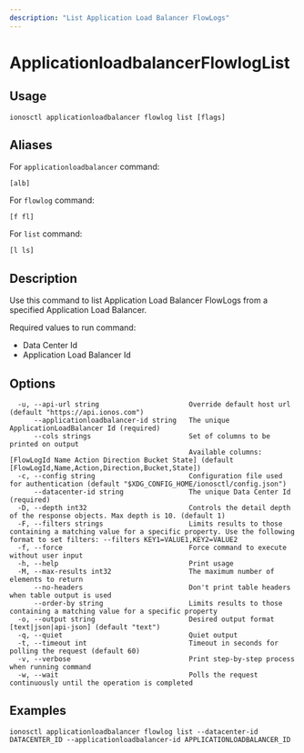 ```yaml
---
description: "List Application Load Balancer FlowLogs"
---
```


# ApplicationloadbalancerFlowlogList

## Usage

```text
ionosctl applicationloadbalancer flowlog list [flags]
```

## Aliases

For `applicationloadbalancer` command:

```text
[alb]
```

For `flowlog` command:

```text
[f fl]
```

For `list` command:

```text
[l ls]
```

## Description

Use this command to list Application Load Balancer FlowLogs from a specified Application Load Balancer.

Required values to run command:

* Data Center Id
* Application Load Balancer Id

## Options

```text
  -u, --api-url string                      Override default host url (default "https://api.ionos.com")
      --applicationloadbalancer-id string   The unique ApplicationLoadBalancer Id (required)
      --cols strings                        Set of columns to be printed on output 
                                            Available columns: [FlowLogId Name Action Direction Bucket State] (default [FlowLogId,Name,Action,Direction,Bucket,State])
  -c, --config string                       Configuration file used for authentication (default "$XDG_CONFIG_HOME/ionosctl/config.json")
      --datacenter-id string                The unique Data Center Id (required)
  -D, --depth int32                         Controls the detail depth of the response objects. Max depth is 10. (default 1)
  -F, --filters strings                     Limits results to those containing a matching value for a specific property. Use the following format to set filters: --filters KEY1=VALUE1,KEY2=VALUE2
  -f, --force                               Force command to execute without user input
  -h, --help                                Print usage
  -M, --max-results int32                   The maximum number of elements to return
      --no-headers                          Don't print table headers when table output is used
      --order-by string                     Limits results to those containing a matching value for a specific property
  -o, --output string                       Desired output format [text|json|api-json] (default "text")
  -q, --quiet                               Quiet output
  -t, --timeout int                         Timeout in seconds for polling the request (default 60)
  -v, --verbose                             Print step-by-step process when running command
  -w, --wait                                Polls the request continuously until the operation is completed 
```

## Examples

```text
ionosctl applicationloadbalancer flowlog list --datacenter-id DATACENTER_ID --applicationloadbalancer-id APPLICATIONLOADBALANCER_ID
```

